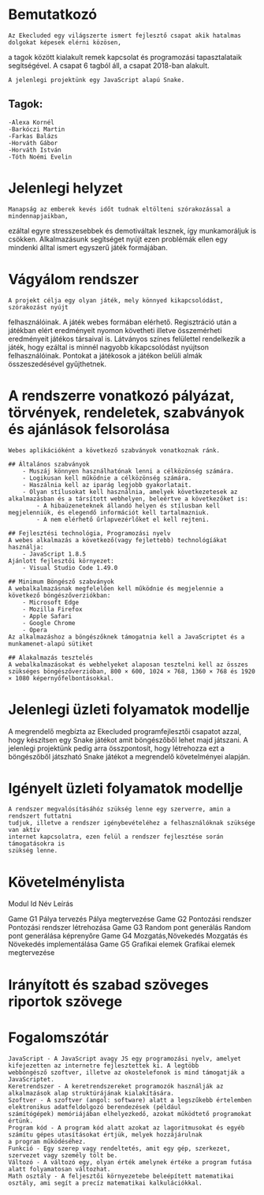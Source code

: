 # Bemutatkozó

	Az Ekecluded egy világszerte ismert fejlesztő csapat akik hatalmas dolgokat képesek elérni közösen,
a tagok között kialakult remek kapcsolat és programozási tapasztalataik segítségével. A csapat 6 tagból áll,
a csapat 2018-ban alakult.

	A jelenlegi projektünk egy JavaScript alapú Snake.

## Tagok: 
	-Alexa Kornél
	-Barkóczi Martin
	-Farkas Balázs
	-Horváth Gábor
	-Horváth István
	-Tóth Noémi Evelin

# Jelenlegi helyzet

	Manapság az emberek kevés időt tudnak eltölteni szórakozással a mindennapjaikban,
ezáltal egyre stresszesebbek és demotiváltak lesznek, így munkamoráljuk is csökken.
Alkalmazásunk segítséget nyújt ezen problémák ellen egy mindenki álltal ismert egyszerű
játék formájában.

# Vágyálom rendszer

	A projekt célja egy olyan játék, mely könnyed kikapcsolódást, szórakozást nyújt 
felhasználóinak. A játék webes formában elérhető. Regisztráció után a játékban elért
eredményeit nyomon követheti illetve összemérheti eredményeit játékos társaival is.
Látványos színes felülettel rendelkezik a játék, hogy ezáltal is minnél nagyobb kikapcsolódást nyújtson felhasználóinak. 
Pontokat a játékosok a játékon belüli almák összeszedésével gyűjthetnek.

# A rendszerre vonatkozó pályázat, törvények, rendeletek, szabványok és ajánlások felsorolása

	Webes aplikációként a következő szabványok vonatkoznak ránk.

	## Általános szabványok
		- Muszáj könnyen használhatónak lenni a célközönség számára.
		- Logikusan kell működnie a célközönség számára.
		- Haszálnia kell az iparág legjobb gyakorlatait.
		- Olyan stílusokat kell használnia, amelyek következetesek az alkalmazásban és a társított webhelyen, beleértve a következőket is:
			- A hibaüzeneteknek állandó helyen és stílusban kell megjelenniük, és elegendő információt kell tartalmazniuk.
			- A nem elérhető űrlapvezérlőket el kell rejteni.
	
	## Fejlesztési technológia, Programozási nyelv
	A webes alkalmazás a következő(vagy fejlettebb) technológíákat használja:
		- JavaScript 1.8.5
	Ajánlott fejlesztői környezet:
		- Visual Studio Code 1.49.0

	## Minimum Böngésző szabványok
	A webalkalmazásnak megfelelően kell működnie és megjelennie a következő böngészőverziókban:
		- Microsoft Edge
		- Mozilla Firefox
		- Apple Safari
		- Google Chrome
		- Opera
	Az alkalmazáshoz a böngészőknek támogatnia kell a JavaScriptet és a munkamenet-alapú sütiket
	
	## Alakalmazás tesztelés
	A webalkalmazásokat és webhelyeket alaposan tesztelni kell az összes szükséges böngészőverzióban, 800 × 600, 1024 × 768, 1360 × 768 és 1920 × 1080 képernyőfelbontásokkal.

# Jelenlegi üzleti folyamatok modellje

A megrendelő megbízta az Ekecluded programfejlesztői csapatot azzal, hogy készítsen egy Snake játékot amit böngészőből lehet majd játszani. 
A jelenlegi projektünk pedig arra összpontosít, hogy létrehozza ezt a böngészőből játszható Snake játékot a megrendelő követelményei alapján.

# Igényelt üzleti folyamatok modellje

	A rendszer megvalósításáhóz szükség lenne egy szerverre, amin a rendszert futtatni 
	tudjuk, illetve a rendszer igénybevételéhez a felhasználóknak szüksége van aktív 
	internet kapcsolatra, ezen felül a rendszer fejlesztése során támogatásokra is 
	szükség lenne.

# Követelménylista

Modul	Id	Név				Leírás

Game	G1	Pálya tervezés			Pálya megtervezése
Game	G2	Pontozási rendszer		Pontozási rendszer létrehozása
Game	G3	Random pont generálás		Random pont generálása képrenyőre
Game	G4	Mozgatás,Növekedés		Mozgatás és Növekedés implementálása
Game	G5	Grafikai elemek			Grafikai elemek megtervezése

# Irányított és szabad szöveges riportok szövege

# Fogalomszótár

	JavaScript - A JavaScript avagy JS egy programozási nyelv, amelyet kifejezetten az internetre fejlesztettek ki. A legtöbb
	webböngésző szoftver, illetve az okostelefonok is mind támogatják a JavaScriptet.
	Keretrendszer - A keretrendszereket programozók használják az alkalmazások alap struktúrájának kialakítására.
	Szoftver - A szoftver (angol: software) alatt a legszűkebb értelemben elektronikus adatfeldolgozó berendezések (például 
	számítógépek) memóriájában elhelyezkedő, azokat működtető programokat értünk.
	Program kód - A program kód alatt azokat az lagoritmusokat és egyéb számítu gépes utasításokat értjük, melyek hozzájárulnak 
	a program működéséhez.
	Funkció - Egy szerep vagy rendeltetés, amit egy gép, szerkezet, szervezet vagy személy tölt be.
	Változó - A változó egy, olyan érték amelynek értéke a program futása alatt folyamatosan változhat.
	Math osztály - A feljesztői környezetebe beleépített matematikai osztály, ami segít a precíz matematikai kalkulációkkal.